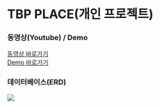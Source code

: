 # TBP PLACE(개인 프로젝트)<br>
<h3>동영상(Youtube) / Demo</h3>
<a href="https://youtu.be/yQll97GxjKA">동영상 바로가기</a><br>
<a href="http://34.85.117.116/TBP/main/index">Demo 바로가기</a>
<h3>데이터베이스(ERD)</h3>
<img src="https://user-images.githubusercontent.com/47962660/55906706-d63b8300-5c0f-11e9-8d3f-bf696ab0f37a.PNG"/>
